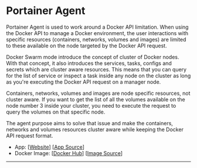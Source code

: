 # Portainer Agent

Portainer Agent is used to work around a Docker API limitation. When using the Docker API to manage a Docker environment, the user interactions with specific resources (containers, networks, volumes and images) are limited to these available on the node targeted by the Docker API request.

Docker Swarm mode introduce the concept of cluster of Docker nodes. With that concept, it also introduces the services, tasks, configs and secrets which are cluster aware resources. This means that you can query for the list of service or inspect a task inside any node on the cluster as long as you're executing the Docker API request on a manager node.

Containers, networks, volumes and images are node specific resources, not cluster aware. If you want to get the list of all the volumes available on the node number 3 inside your cluster, you need to execute the request to query the volumes on that specific node.

The agent purpose aims to solve that issue and make the containers, networks and volumes resources cluster aware while keeping the Docker API request format.

- App: [[Website](https://www.portainer.io/)] [[App Source](https://github.com/portainer/agent)]
- Docker Image: [[Docker Hub](https://hub.docker.com/)] [[Image Source](https://hub.docker.com/r/portainer/agent)]

---
